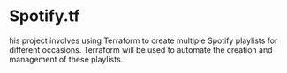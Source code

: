 # Spotify.tf
his project involves using Terraform to create multiple Spotify playlists for different occasions. Terraform will be used to automate the creation and management of these playlists.

